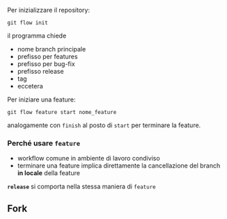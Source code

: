 Per inizializzare il repository:
```
git flow init
```

il programma chiede
- nome branch principale
- prefisso per features
- prefisso per bug-fix
- prefisso release
- tag 
- eccetera

Per iniziare una feature:
```
git flow feature start nome_feature
```

analogamente con `finish` al posto di `start` per terminare la feature. 

### Perché usare `feature`

- workflow comune in ambiente di lavoro condiviso
- terminare una feature implica direttamente la cancellazione del branch **in locale** della feature 

**`release`** si comporta nella stessa maniera di `feature` 

## Fork


